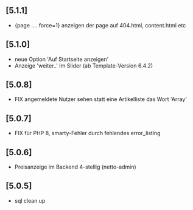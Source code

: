 ## [5.1.1]
- {page  ....  force=1} anzeigen der page auf 404.html, content.html etc


## [5.1.0]
- neue Option 'Auf Startseite anzeigen'
- Anzeige 'weiter..' Im Slider (ab Template-Version 6.4.2)

## [5.0.8]
- FIX angemeldete Nutzer sehen statt eine Artikelliste das Wort 'Array'

## [5.0.7]
- FIX für PHP 8, smarty-Fehler durch fehlendes error_listing

## [5.0.6]
- Preisanzeige im Backend 4-stellig (netto-admin)

## [5.0.5]
- sql clean up